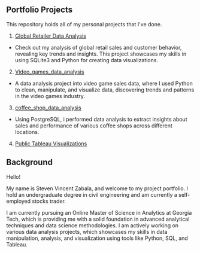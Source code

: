## Portfolio Projects

This repository holds all of my personal projects that I've done.
1. [Global Retailer Data Analysis](/Global_retailer_data_analysis)
- Check out my analysis of global retail sales and customer behavior, revealing key trends and insights. This project showcases my skills in using SQLite3 and Python for creating data visualizations.

2. [Video_games_data_analysis](/Video_games_data_analysis)
- A data analysis project into video game sales data, where I used Python to clean, manipulate, and visualize data, discovering trends and patterns in the video games industry.

3. [coffee_shop_data_analysis](/coffee_shop_data_analysis)
- Using PostgreSQL, i performed data analysis to extract insights about sales and performance of various coffee shops across different locations.

4. [Public Tableau Visualizations](https://public.tableau.com/app/profile/steven.vincent.zabala/vizzes)

## Background
Hello! 

My name is Steven Vincent Zabala, and welcome to my project portfolio. I hold an undergraduate degree in civil engineering and am currently a self-employed stocks trader.

I am currently pursuing an Online Master of Science in Analytics at Georgia Tech, which is providing me with a solid foundation in advanced analytical techniques and data science methodologies. I am actively working on various data analysis projects, which showcases my skills in data manipulation, analysis, and visualization using tools like Python, SQL, and Tableau.
